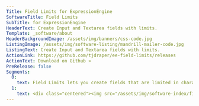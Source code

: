 ```yaml
---
Title: Field Limits for ExpressionEngine
SoftwareTitle: Field Limits
SubTitle: for ExpressionEngine
HeaderText: Create Input and Textarea fields with limits.
Template: _software/about
HeaderBackgroundImage: /assets/img/banners/css-code.jpg
ListingImage: /assets/img/software-listing/mandrill-mailer-code.jpg
ListingText: Create Input and Textarea fields with limits.
ActionLink: https://github.com/tjdraper/ee-field-limits/releases
ActionText: Download on Github »
PreRelease: false
Segments:
  0:
    text: Field Limits lets you create fields that are limited in character length, or min/max numbers. when limiting the character length, a helpful counter to let the content editor know exactly how many characters they have used, and how many more are remaining.
  1:
    text: <div class="centered"><img src="/assets/img/software-index/field-limits-publish-page.png" width="739" alt="Field Limits Publish Page"></div>
---
```

